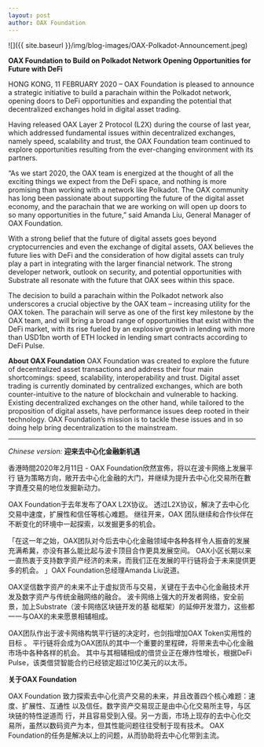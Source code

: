 ```yaml
---
layout: post
author: OAX Foundation
---
```


![]({{ site.baseurl }}/img/blog-images/OAX-Polkadot-Announcement.jpeg)

<b>OAX Foundation to Build on Polkadot Network
Opening Opportunities for Future with DeFi</b>

HONG KONG, 11 FEBRUARY 2020 – OAX Foundation is pleased to announce a strategic initiative to build a parachain within the Polkadot network, opening doors to DeFi opportunities and expanding the potential that decentralized exchanges hold in digital asset trading.

Having released OAX Layer 2 Protocol (L2X) during the course of last year, which addressed fundamental issues within decentralized exchanges, namely speed, scalability and trust, the OAX Foundation team continued to explore opportunities resulting from the ever-changing environment with its partners. 

“As we start 2020, the OAX team is energized at the thought of all the exciting things we expect from the DeFi space, and nothing is more promising than working with a network like Polkadot. The OAX community has long been passionate about supporting the future of the digital asset economy, and the parachain that we are working on will open up doors to so many opportunities in the future,” said Amanda Liu, General Manager of OAX Foundation.

With a strong belief that the future of digital assets goes beyond cryptocurrencies and even the exchange of digital assets, OAX believes the future lies with DeFi and the consideration of how digital assets can truly play a part in integrating with the larger financial network. The strong developer network, outlook on security, and potential opportunities with Substrate all resonate with the future that OAX sees within this space.

The decision to build a parachain within the Polkadot network also underscores a crucial objective by the OAX team – increasing utility for the OAX token. The parachain will serve as one of the first key milestone by the OAX team, and will bring a broad range of opportunities that exist within the DeFi market, with its rise fueled by an explosive growth in lending with more than USD1bn worth of ETH locked in lending smart contracts according to DeFi Pulse.

<b>About OAX Foundation</b>
OAX Foundation was created to explore the future of decentralized asset transactions and address their four main shortcomings: speed, scalability, interoperability and trust.  Digital asset trading is currently dominated by centralized exchanges, which are both counter-intuitive to the nature of blockchain and vulnerable to hacking.  Existing decentralized exchanges on the other hand, while tailored to the proposition of digital assets, have performance issues deep rooted in their technology.  OAX Foundation’s mission is to tackle these issues and in so doing help bring decentralization to the mainstream.

   
-----

<i>Chinese version:</i>
<b>迎来去中心化金融新机遇</b>

香港時間2020年2月11日 - OAX Foundation欣然宣佈，将以在波卡网络上发展平行 链为策略方向，敞开去中心化金融的大门，并继续为提升去中心化交易所在數字資產交易的地位发掘新动力。

OAX Foundation于去年发布了OAX L2X协议。 透过L2X协议，解决了去中心化交易中速度，扩展性和信任等核心难题。 继往开来，OAX 团队继续和合作伙伴在不断变化的环境中一起探索，以发掘更多的机会。

「在这一年之始，OAX团队对今后去中心化金融领域中各种各样令人振奋的发展充满希冀，亦没有甚么能比起与波卡顶目合作更具发展空间。  OAX小区长期以来一直热衷于支持数字资产经济的未来，而我们正在发展的平行链将会于未来提供更多的机会。 」OAX Foundation总经理Amanda Liu说道。 

OAX坚信数字资产的未来不止于虚拟货币与交易，关键在于去中心化金融技术开发及数字资产与传统金融网络的融合。 波卡网络上强大的开发者网络，安全前景，加上Substrate（波卡网络区块链开发的基 础框架）的延伸开发潜力，这些都一一与OAX的未来愿景相辅相成。

OAX团队作出于波卡网络构筑平行链的决定时，也剑指增加OAX Token实用性的目标 。 平行链将会成为OAX团队的其中一个重要的里程碑，将带来去中心化金融市场中各种各样的机会。 其中与其相辅相成的借贷业正在爆炸性增长，根据DeFi Pulse，该类借贷智能合约已经锁定超过10亿美元的以太币。

<b>关于OAX Foundation</b>

OAX Foundation 致力探索去中心化资产交易的未来，并且改善四个核心难题：速度、扩展性、互通性 以及信任。数字资产交易现正是由中心化交易所主导，与区块链的特性逆道而 行，并且容易受到入侵。另一方面，市场上现存的去中心化交易所，虽然以数码资产为本，但其性能问题往往受制于现有技术。 OAX Foundation的任务是解决以上的问题，从而协助将去中心化带到主流。
